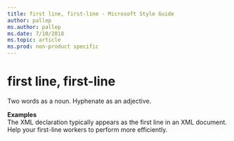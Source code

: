 ```yaml
---
title: first line, first-line - Microsoft Style Guide
author: pallep
ms.author: pallep
ms.date: 7/10/2018
ms.topic: article
ms.prod: non-product specific
---
```


# first line, first-line

Two words as a noun. Hyphenate as an adjective.

**Examples**  
The XML declaration typically appears as the first line in an XML document.  
Help your first-line workers to perform more efficiently.  
